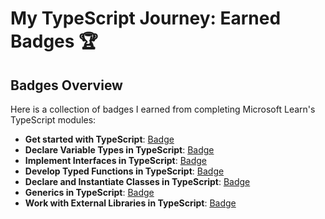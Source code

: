 # My TypeScript Journey: Earned Badges 🏆

## Badges Overview

Here is a collection of badges I earned from completing Microsoft Learn's TypeScript modules:
- **Get started with TypeScript**: [Badge](https://learn.microsoft.com/en-us/users/yuliyavoronovich/achievements/qdru2tme)
- **Declare Variable Types in TypeScript**: [Badge](https://learn.microsoft.com/en-us/users/yuliyavoronovich/achievements/blvf9bwd)
- **Implement Interfaces in TypeScript**: [Badge](https://learn.microsoft.com/en-us/users/yuliyavoronovich/achievements/n7cu5p6f)
- **Develop Typed Functions in TypeScript**: [Badge](https://learn.microsoft.com/en-us/users/yuliyavoronovich/achievements/8r6y79xw)
- **Declare and Instantiate Classes in TypeScript**: [Badge](https://learn.microsoft.com/en-us/users/yuliyavoronovich/achievements/uf5npba3)
- **Generics in TypeScript**: [Badge](https://learn.microsoft.com/en-us/users/yuliyavoronovich/achievements/8r6ysjew)
- **Work with External Libraries in TypeScript**: [Badge](https://learn.microsoft.com/en-us/users/yuliyavoronovich/achievements/fzuzrmvx)